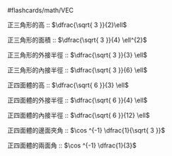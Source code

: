 #flashcards/math/VEC

正三角形的高 :: $\dfrac{\sqrt{ 3 }}{2}\ell$
<!--SR:!2024-07-18,15,292-->

正三角形的面積 :: $\dfrac{\sqrt{ 3 }}{4} \ell^{2}$
<!--SR:!2024-07-13,10,272-->

正三角形的外接半徑 :: $\dfrac{\sqrt{ 3 }}{3} \ell$
<!--SR:!2024-07-15,9,272-->

正三角形的內接半徑 :: $\dfrac{\sqrt{ 3 }}{6} \ell$
<!--SR:!2024-07-12,7,252-->

正四面體的高 :: $\dfrac{\sqrt{ 6 }}{3} \ell$
<!--SR:!2024-07-30,20,270-->

正四面體的外接半徑 :: $\dfrac{\sqrt{ 6 }}{4} \ell$
<!--SR:!2024-07-17,9,232-->

正四面體的內接半徑 :: $\dfrac{\sqrt{ 6 }}{12} \ell$
<!--SR:!2024-07-13,10,272-->

正四面體的邊面夾角 :: $\cos ^{-1} \dfrac{1}{\sqrt{ 3 }}$
<!--SR:!2024-07-13,7,272-->

正四面體的兩面角 :: $\cos ^{-1} \dfrac{1}{3}$
<!--SR:!2024-07-15,12,292-->